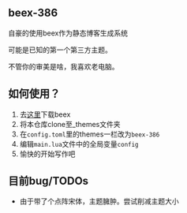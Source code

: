 ## beex-386

自豪的使用beex作为静态博客生成系统

可能是已知的第一个第三方主题。

不管你的审美是啥，我喜欢老电脑。

## 如何使用？

1. 去[这里](http://www.telihai.com/archives/9027/)下载beex
2. 将本仓库clone至_themes文件夹
3. 在`config.toml`里的themes一栏改为`beex-386`
4. 编辑`main.lua`文件中的全局变量`config`
5. 愉快的开始写作吧

## 目前bug/TODOs

- 由于带了个点阵宋体，主题臃肿。尝试削减主题大小